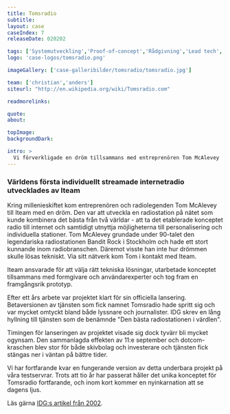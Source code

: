 ```yaml
---
title: Tomsradio
subtitle:
layout: case
caseIndex: 7
releaseDate: 020202

tags: ['Systemutveckling','Proof-of-concept','Rådgivning','Lead tech','Entreprenörsrådgivning']
logo: 'case-logos/tomsradio.png'

imageGallery: ['case-galleribilder/tomsradio/tomsradio.jpg']

team: ['christian','anders']
siteurl: "http://en.wikipedia.org/wiki/Tomsradio.com"

readmorelinks:

quote:
about:

topImage:
backgroundDark:

intro: >
  Vi förverkligade en dröm tillsammans med entreprenören Tom McAlevey
---
```



### Världens första individuellt streamade internetradio utvecklades av Iteam
Kring millenieskiftet kom entreprenören och radiolegenden Tom McAlevey till Iteam med en dröm. Den var att utveckla en radiostation på nätet som kunde kombinera det bästa från två världar - att ta det etablerade konceptet radio till internet och samtidigt utnyttja möjligheterna till personalisering och individuella stationer. Tom McAlevey grundade under 90-talet den legendariska radiostationen Bandit Rock i Stockholm och hade ett stort kunnande inom radiobranschen. Däremot visste han inte hur drömmen skulle lösas tekniskt. Via sitt nätverk kom Tom i kontakt med Iteam.

Iteam ansvarade för att välja rätt tekniska lösningar, utarbetade konceptet tillsammans med formgivare och användarexperter och tog fram en framgångsrik prototyp.

Efter ett års arbete var projektet klart för sin officiella lansering. Betaversionen av tjänsten som fick namnet Tomsradio hade spritt sig och var mycket omtyckt bland både lyssnare och journalister. IDG skrev en lång hyllning till tjänsten som de benämnde "Den bästa radiostationen i värdlen".

Timingen för lanseringen av projektet visade sig dock tyvärr bli mycket ogynsam. Den sammanlagda effekten av 11:e september och dotcom-kraschen blev stor för både skivbolag och investerare och tjänsten fick stängas ner i väntan på bättre tider.

Vi har fortfarande kvar en fungerande version av detta underbara projekt på våra testservrar. Trots att tio år har passerat håller det unika konceptet för Tomsradio fortfarande, och inom kort kommer en nyinkarnation att se dagens ljus.

Läs gärna <a href="/content/attachments/tomsradio.pdf" target="_blank">IDG:s artikel från 2002</a>.